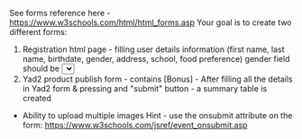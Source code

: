 See forms reference here - https://www.w3schools.com/html/html_forms.asp
Your goal is to create two different forms:
1) Registration html page - filling user details information (first name, last name, birthdate, gender, address, school, food preference)
gender field should be <select> html element with two options
favourite food should be a radio html selection (search on google), the options: 1) None, 2) Vegeterian, 3) Vegan, 4) Kosher
All fields are required (search how you do it)
2) Yad2 product publish form - contains
[Bonus] - After filling all the details in Yad2 form & pressing and "submit" button - a summary table is created
- Ability to upload multiple images
Hint - use the onsubmit attribute on the form: https://www.w3schools.com/jsref/event_onsubmit.asp